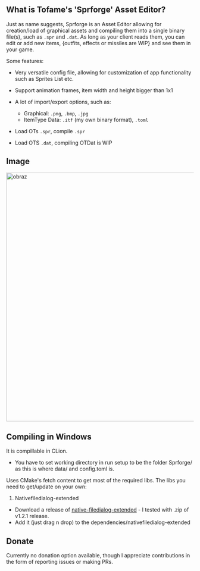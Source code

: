 What is Tofame's 'Sprforge' Asset Editor?
----

Just as name suggests, Sprforge is an Asset Editor allowing for creation/load of graphical assets and compiling them into a single binary file(s), such as `.spr` and `.dat`. 
As long as your client reads them, you can edit or add new items, {outfits, effects or missiles are WIP} and see them in your game.

Some features:

* Very versatile config file, allowing for customization of app functionality such as Sprites List etc.
* Support animation frames, item width and height bigger than 1x1
* A lot of import/export options, such as:
  * Graphical: `.png`, `.bmp`, `.jpg`
  * ItemType Data: `.itf` (my own binary format), `.toml`

* Load OTs `.spr`, compile `.spr`
* Load OTS `.dat`, compiling OTDat is WIP

Image
----

<img width="1004" height="669" alt="obraz" src="https://github.com/user-attachments/assets/8acb6ed4-6221-4bca-b691-ee625dc56764" />

Compiling in Windows
----

It is compillable in CLion.
* You have to set working directory in run setup to be the folder Sprforge/ as this is where data/ and config.toml is.

Uses CMake's fetch content to get most of the required libs.
The libs you need to get/update on your own:
1. Nativefiledialog-extended
* Download a release of [native-filedialog-extended](https://github.com/btzy/nativefiledialog-extended/releases) - I tested with .zip of v1.2.1 release.
* Add it (just drag n drop) to the dependencies/nativefiledialog-extended

Donate
----
Currently no donation option available, though I appreciate contributions in the form of reporting issues or making PRs.
